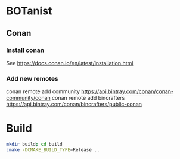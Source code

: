 # BOTanist

## Conan

### Install conan

See https://docs.conan.io/en/latest/installation.html

### Add new remotes

conan remote add community https://api.bintray.com/conan/conan-community/conan
conan remote add bincrafters https://api.bintray.com/conan/bincrafters/public-conan

# Build

```sh
mkdir build; cd build
cmake -DCMAKE_BUILD_TYPE=Release ..
```
